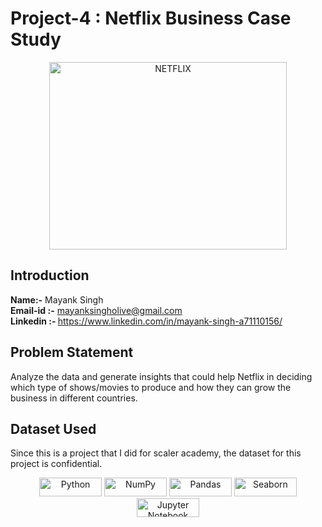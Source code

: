 # Project-4 : Netflix Business Case Study
<div style="text-align:center;">
    <img src="https://variety.com/wp-content/uploads/2020/05/netflix-logo.png" alt="NETFLIX" width="380" height="300">
</div>

## Introduction

<b>Name:-</b> Mayank Singh 
<b><br>Email-id :-</b> mayanksingholive@gmail.com
<b><br>Linkedin :- </b>https://www.linkedin.com/in/mayank-singh-a71110156/

## Problem Statement
Analyze the data and generate insights that could help Netflix in deciding which type of shows/movies to produce and how they can grow the business in different countries.

## Dataset Used
Since this is a project that I did for scaler academy, the dataset for this project is confidential.

<div align="center">

<img src="https://img.shields.io/badge/python-3670A0?style=for-the-badge&logo=python&logoColor=ffdd54" width="100" height="30" alt="Python">
<img src="https://img.shields.io/badge/numpy-%23013243.svg?style=for-the-badge&logo=numpy&logoColor=white" width="100" height="30" alt="NumPy">
<img src="https://img.shields.io/badge/pandas-%23150458.svg?style=for-the-badge&logo=pandas&logoColor=white" width="100" height="30" alt="Pandas">
<img src="https://seaborn.pydata.org/_static/logo-wide-lightbg.svg" width="100" height="30" alt="Seaborn">
<img src="https://img.shields.io/badge/jupyter-%23FA0F00.svg?style=for-the-badge&logo=jupyter&logoColor=white" width="100" height="30" alt="Jupyter Notebook">

</div>